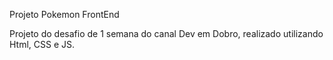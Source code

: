Projeto Pokemon FrontEnd

Projeto do desafio de 1 semana do canal Dev em Dobro, realizado utilizando Html, CSS e JS.
